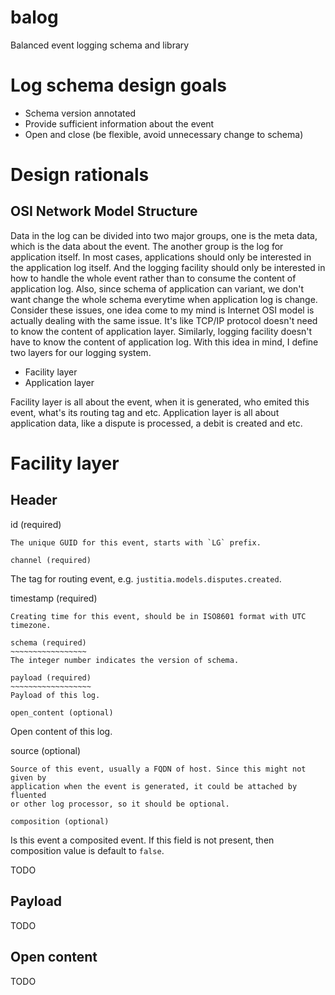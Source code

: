 balog
=====

Balanced event logging schema and library

Log schema design goals
=======================

 - Schema version annotated
 - Provide sufficient information about the event
 - Open and close (be flexible, avoid unnecessary change to schema)

Design rationals
================

OSI Network Model Structure
---------------------------

Data in the log can be divided into two major groups, one is the meta data,
which is the data about the event. The another group is the log for application 
itself. In most cases, applications should only be interested in the 
application log itself. And the logging facility should only be interested in 
how to handle the whole event rather than to consume the content of application 
log. Also, since schema of application can variant, we don't want change the
whole schema everytime when application log is change. Consider these issues,
one idea come to my mind is Internet OSI model is actually dealing with the
same issue. It's like TCP/IP protocol doesn't need to know the content of
application layer. Similarly, logging facility doesn't have to know the content
of application log. With this idea in mind, I define two layers for our logging
system.

 - Facility layer
 - Application layer

Facility layer is all about the event, when it is generated, who emited this
event, what's its routing tag and etc. Application layer is all about
application data, like a dispute is processed, a debit is created and etc.

Facility layer
==============

Header
------

id (required)
~~~~~~~~~~~~~
The unique GUID for this event, starts with `LG` prefix.

channel (required)
~~~~~~~~~~~~~~~~~~
The tag for routing event, e.g. `justitia.models.disputes.created`.

timestamp (required)
~~~~~~~~~~~~~~~~~~~~
Creating time for this event, should be in ISO8601 format with UTC timezone.

schema (required)
~~~~~~~~~~~~~~~~~
The integer number indicates the version of schema.

payload (required)
~~~~~~~~~~~~~~~~~~
Payload of this log.

open_content (optional)
~~~~~~~~~~~~~~~~~~~~~~~
Open content of this log.

source (optional)
~~~~~~~~~~~~~~~~~
Source of this event, usually a FQDN of host. Since this might not given by
application when the event is generated, it could be attached by fluented
or other log processor, so it should be optional.

composition (optional)
~~~~~~~~~~~~~~~~~~~~~~
Is this event a composited event. If this field is not present, then composition
value is default to `false`.

TODO

Payload
-------

TODO

Open content
------------

TODO
